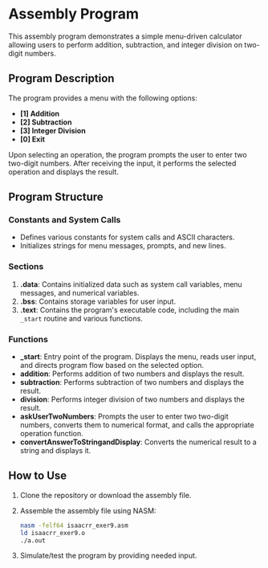 # Assembly Program

This assembly program demonstrates a simple menu-driven calculator allowing users to perform addition, subtraction, and integer division on two-digit numbers.

## Program Description

The program provides a menu with the following options:
- **[1] Addition**
- **[2] Subtraction**
- **[3] Integer Division**
- **[0] Exit**

Upon selecting an operation, the program prompts the user to enter two two-digit numbers. After receiving the input, it performs the selected operation and displays the result.

## Program Structure

### Constants and System Calls
- Defines various constants for system calls and ASCII characters.
- Initializes strings for menu messages, prompts, and new lines.

### Sections
1. **.data**: Contains initialized data such as system call variables, menu messages, and numerical variables.
2. **.bss**: Contains storage variables for user input.
3. **.text**: Contains the program's executable code, including the main `_start` routine and various functions.

### Functions
- **_start**: Entry point of the program. Displays the menu, reads user input, and directs program flow based on the selected option.
- **addition**: Performs addition of two numbers and displays the result.
- **subtraction**: Performs subtraction of two numbers and displays the result.
- **division**: Performs integer division of two numbers and displays the result.
- **askUserTwoNumbers**: Prompts the user to enter two two-digit numbers, converts them to numerical format, and calls the appropriate operation function.
- **convertAnswerToStringandDisplay**: Converts the numerical result to a string and displays it.

## How to Use

1. Clone the repository or download the assembly file.
2. Assemble the assembly file using NASM:
   
   ```bash
   nasm -felf64 isaacrr_exer9.asm
   ld isaacrr_exer9.o
   ./a.out
   ```
3. Simulate/test the program by providing needed input.
